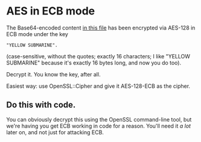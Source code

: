 # AES in ECB mode

The Base64-encoded content [in this file](https://github.com/wasamasa/cryptopals/blob/master/01/07.txt) has been encrypted via
AES-128 in ECB mode under the key

    "YELLOW SUBMARINE".

(case-sensitive, without the quotes; exactly 16 characters; I like
"YELLOW SUBMARINE" because it's exactly 16 bytes long, and now you
do too).

Decrypt it. You know the key, after all.

Easiest way: use OpenSSL::Cipher and give it AES-128-ECB as the cipher.

## Do this with code.

You can obviously decrypt this using the OpenSSL command-line tool,
but we're having you get ECB working in code for a reason. You'll
need it *a lot* later on, and not just for attacking ECB.
